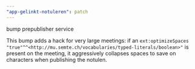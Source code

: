 ```yaml
---
"app-gelinkt-notuleren": patch
---
```


bump prepublisher service

This bump adds a hack for very large meetings: if an 
`ext:optimizeSpaces "true"^^<http://mu.semte.ch/vocabularies/typed-literals/boolean>"` 
is present on the meeting, it aggressively collapses spaces to save on characters when publishing
the notulen.